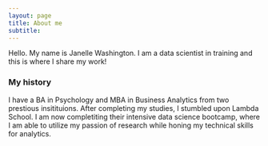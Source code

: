 ```yaml
---
layout: page
title: About me
subtitle: 
---
```


Hello. My name is Janelle Washington. I am a data scientist in training and this is where I share my work!



### My history

I have a BA in Psychology and MBA in Business Analytics from two prestious insitituions. After completing my studies, I stumbled upon Lambda School. I am now completiting their intensive data science bootcamp, where I am able to utilize my passion of research while honing my technical skills for analytics. 
